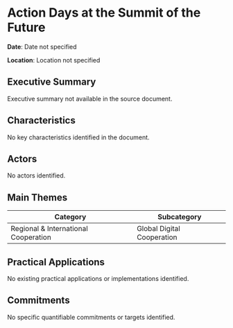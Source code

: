 # Action Days at the Summit of the Future

**Date**: Date not specified

**Location**: Location not specified

## Executive Summary

Executive summary not available in the source document.

## Characteristics

No key characteristics identified in the document.

## Actors

No actors identified.

## Main Themes

| Category | Subcategory |
| --- | --- |
| Regional & International Cooperation | Global Digital Cooperation |

## Practical Applications

No existing practical applications or implementations identified.

## Commitments

No specific quantifiable commitments or targets identified.
